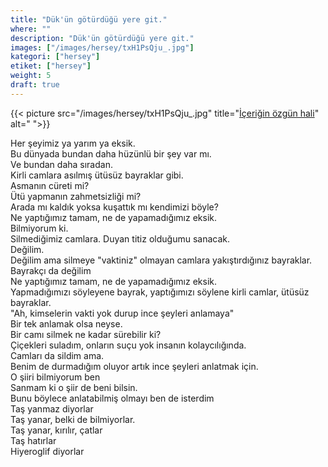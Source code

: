 ```yaml
---
title: "Dük'ün götürdüğü yere git."
where: ""
description: "Dük'ün götürdüğü yere git."
images: ["/images/hersey/txH1PsQju_.jpg"]
kategori: ["hersey"]
etiket: ["hersey"]
weight: 5 
draft: true
---
```


{{< picture src="/images/hersey/txH1PsQju_.jpg" title="[İçeriğin özgün hali](https://www.instagram.com/p/txH1PsQju_)" alt=" ">}}


Her şeyimiz ya yarım ya eksik.  
Bu dünyada bundan daha hüzünlü bir şey var mı.  
Ve bundan daha sıradan.  
Kirli camlara asılmış ütüsüz bayraklar gibi.  
Asmanın cüreti mi?  
Ütü yapmanın zahmetsizliği mi?  
Arada mı kaldık yoksa kuşattık mı kendimizi böyle?  
Ne yaptığımız tamam, ne de yapamadığımız eksik.  
Bilmiyorum ki.  
Silmediğimiz camlara. Duyan titiz olduğumu sanacak.  
Değilim.  
Değilim ama silmeye "vaktiniz" olmayan camlara yakıştırdığınız bayraklar.  
Bayrakçı da değilim  
Ne yaptığımız tamam, ne de yapamadığımız eksik.  
Yapmadığımızı söyleyene bayrak, yaptığımızı söylene kirli camlar, ütüsüz bayraklar.  
"Ah, kimselerin vakti yok durup ince şeyleri anlamaya"  
Bir tek anlamak olsa neyse.  
Bir camı silmek ne kadar sürebilir ki?  
Çiçekleri suladım, onların suçu yok insanın kolaycılığında.  
Camları da sildim ama.  
Benim de durmadığım oluyor artık ince şeyleri anlatmak için.  
O şiiri bilmiyorum ben  
Sanmam ki o şiir de beni bilsin.  
Bunu böylece anlatabilmiş olmayı ben de isterdim  
Taş yanmaz diyorlar  
Taş yanar,  belki de bilmiyorlar.  
Taş yanar, kırılır, çatlar  
Taş hatırlar  
Hiyeroglif diyorlar  